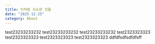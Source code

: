 ```yaml
---
title: 이처럼 사소한 것들
date: "2025-12-25"
category: About
---
```

test23233233232
test23233233232
test23233233232
test2323323323
test2323323323
test2323323323
test2323323323
ddfdfsdfsdfdfsff